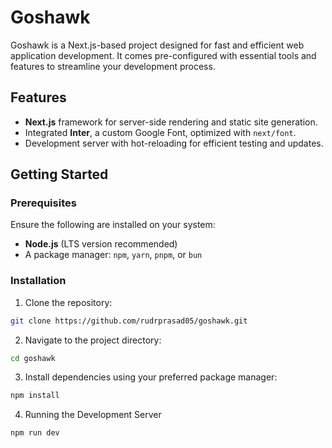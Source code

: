 # Goshawk

Goshawk is a Next.js-based project designed for fast and efficient web application development. It comes pre-configured with essential tools and features to streamline your development process.

## Features

- **Next.js** framework for server-side rendering and static site generation.
- Integrated **Inter**, a custom Google Font, optimized with `next/font`.
- Development server with hot-reloading for efficient testing and updates.

## Getting Started

### Prerequisites

Ensure the following are installed on your system:

- **Node.js** (LTS version recommended)
- A package manager: `npm`, `yarn`, `pnpm`, or `bun`

### Installation

1. Clone the repository:

```bash
git clone https://github.com/rudrprasad05/goshawk.git
```

2. Navigate to the project directory:

```bash
cd goshawk
```

3. Install dependencies using your preferred package manager:

```bash
npm install
```

4. Running the Development Server

```bash
npm run dev
```
